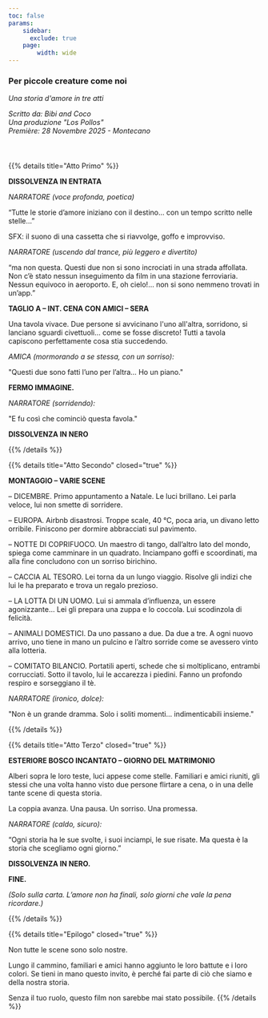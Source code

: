 ```yaml
---
toc: false
params:
    sidebar:
      exclude: true
    page:
        width: wide
---
```


### Per piccole creature come noi

_Una storia d'amore in tre atti_

_Scritto da: Bibi and Coco_<br />
_Una produzione "Los Pollos"_<br />
_Première: 28 Novembre 2025 - Montecano_

[//]: # (TODO: Use tailwind)
<div style="height: 25px"></div>

{{% details title="Atto Primo" %}}

**DISSOLVENZA IN ENTRATA**

_NARRATORE (voce profonda, poetica)_

“Tutte le storie d’amore iniziano con il destino… con un tempo scritto nelle stelle…”

SFX: il suono di una cassetta che si riavvolge, goffo e improvviso.

_NARRATORE (uscendo dal trance, più leggero e divertito)_

“ma non questa. Questi due non si sono incrociati in una strada affollata. Non c’è stato nessun inseguimento da film in una stazione ferroviaria. Nessun equivoco in aeroporto. E, oh cielo!… non si sono nemmeno trovati in un’app.”

**TAGLIO A – INT. CENA CON AMICI – SERA**

Una tavola vivace. Due persone si avvicinano l'uno all'altra, sorridono, si lanciano sguardi civettuoli… come se fosse discreto! Tutti a tavola capiscono perfettamente cosa stia succedendo.

_AMICA (mormorando a se stessa, con un sorriso):_

"Questi due sono fatti l’uno per l’altra… Ho un piano."

**FERMO IMMAGINE.**

_NARRATORE (sorridendo):_

"E fu così che cominciò questa favola."

**DISSOLVENZA IN NERO**

{{% /details %}}

{{% details title="Atto Secondo" closed="true" %}}

**MONTAGGIO – VARIE SCENE**

– DICEMBRE. Primo appuntamento a Natale. Le luci brillano. Lei parla veloce, lui non smette di sorridere.

– EUROPA. Airbnb disastrosi. Troppe scale, 40 °C, poca aria, un divano letto orribile. Finiscono per dormire abbracciati sul pavimento.

– NOTTE DI COPRIFUOCO. Un maestro di tango, dall’altro lato del mondo, spiega come camminare in un quadrato. Inciampano goffi e scoordinati, ma alla fine concludono con un sorriso birichino.

– CACCIA AL TESORO. Lei torna da un lungo viaggio. Risolve gli indizi che lui le ha preparato e trova un regalo prezioso.

– LA LOTTA DI UN UOMO. Lui si ammala d’influenza, un essere agonizzante… Lei gli prepara una zuppa e lo coccola. Lui scodinzola di felicità.

– ANIMALI DOMESTICI. Da uno passano a due. Da due a tre. A ogni nuovo arrivo, uno tiene in mano un pulcino e l’altro sorride come se avessero vinto alla lotteria.

– COMITATO BILANCIO. Portatili aperti, schede che si moltiplicano, entrambi corrucciati. Sotto il tavolo, lui le accarezza i piedini. Fanno un profondo respiro e sorseggiano il tè.

_NARRATORE (ironico, dolce):_

"Non è un grande dramma. Solo i soliti momenti… indimenticabili insieme."

{{% /details %}}

{{% details title="Atto Terzo" closed="true" %}}

**ESTERIORE BOSCO INCANTATO – GIORNO DEL MATRIMONIO**

Alberi sopra le loro teste, luci appese come stelle. Familiari e amici riuniti, gli stessi che una volta hanno visto due persone flirtare a cena, o in una delle tante scene di questa storia.

La coppia avanza. Una pausa. Un sorriso. Una promessa.

_NARRATORE (caldo, sicuro):_

“Ogni storia ha le sue svolte, i suoi inciampi, le sue risate. Ma questa è la storia che scegliamo ogni giorno.”

**DISSOLVENZA IN NERO.**

**FINE.**

_(Solo sulla carta. L’amore non ha finali, solo giorni che vale la pena ricordare.)_

{{% /details %}}

{{% details title="Epilogo" closed="true" %}}

Non tutte le scene sono solo nostre.

Lungo il cammino, familiari e amici hanno aggiunto le loro battute e i loro colori. Se tieni in mano questo invito, è perché fai parte di ciò che siamo e della nostra storia.

Senza il tuo ruolo, questo film non sarebbe mai stato possibile.
{{% /details %}}
